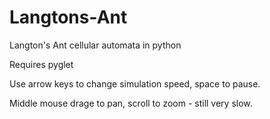 # Langtons-Ant
Langton's Ant cellular automata in python

Requires pyglet

Use arrow keys to change simulation speed, space to pause.

Middle mouse drage to pan, scroll to zoom - still very slow.

